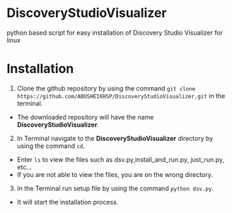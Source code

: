 # **DiscoveryStudioVisualizer**
python based script for easy installation of Discovery Studio Visualizer for linux

# **Installation**

1. Clone the github repository by using the command  ```git clone https://github.com/ABUSHEIKHSP/DiscoveryStudioVisualizer.git``` in the terminal.
- The downloaded repository will have the name **DiscoveryStudioVisualizer**.
2. In Terminal navigate to the **DiscoveryStudioVisualizer** directory by using the command ``cd``.
- Enter ```ls``` to view the files such as dsv.py,install_and_run.py, just_run.py, etc...
- If you are not able to view the files, you are on the wrong directory.
3. In the Terminal run setup file by using the command ```python dsv.py```.
- It will start the installation process.
